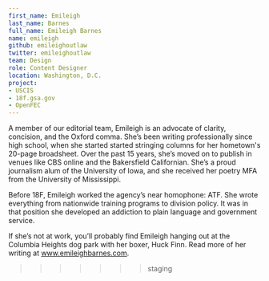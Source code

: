 ```yaml
---
first_name: Emileigh
last_name: Barnes
full_name: Emileigh Barnes
name: emileigh
github: emileighoutlaw
twitter: emileighoutlaw
team: Design
role: Content Designer
location: Washington, D.C.
project:
- USCIS
- 18f.gsa.gov
- OpenFEC
---
```

A member of our editorial team, Emileigh is an advocate of clarity, concision, and the Oxford comma. She’s been writing professionally since high school, when she started started stringing columns for her hometown's 20-page broadsheet. Over the past 15 years, she’s moved on to publish in venues like CBS online and the Bakersfield Californian. She’s a proud journalism alum of the University of Iowa, and she received her poetry MFA from the University of Mississippi. 

Before 18F, Emileigh worked the agency’s near homophone: ATF.  She wrote everything from nationwide training programs to division policy. It was in that position she developed an addiction to plain language and government service. 

If she’s not at work, you’ll probably find Emileigh hanging out at the Columbia Heights dog park with her boxer, Huck Finn. Read more of her writing at www.emileighbarnes.com.
>>>>>>> staging
